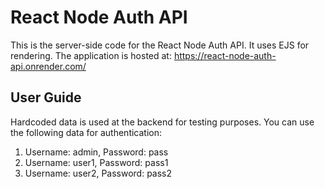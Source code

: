 
# React Node Auth API
This is the server-side code for the React Node Auth API. It uses EJS for rendering.
The application is hosted at: https://react-node-auth-api.onrender.com/
 
## User Guide 
 
Hardcoded data is used at the backend for testing purposes. You can use the following data for authentication: 
 
1. Username: admin, Password: pass 
2. Username: user1, Password: pass1 
3. Username: user2, Password: pass2 


  

